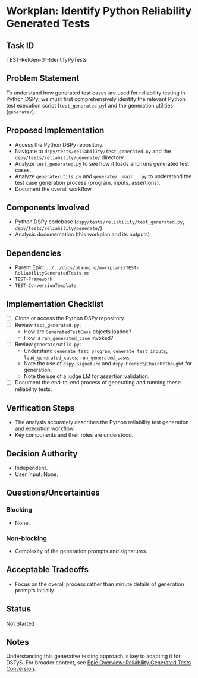 # Workplan: Identify Python Reliability Generated Tests

## Task ID
TEST-RelGen-01-IdentifyPyTests

## Problem Statement
To understand how generated test cases are used for reliability testing in Python DSPy, we must first comprehensively identify the relevant Python test execution script (`test_generated.py`) and the generation utilities (`generate/`).

## Proposed Implementation
- Access the Python DSPy repository.
- Navigate to `dspy/tests/reliability/test_generated.py` and the `dspy/tests/reliability/generate/` directory.
- Analyze `test_generated.py` to see how it loads and runs generated test cases.
- Analyze `generate/utils.py` and `generate/__main__.py` to understand the test case generation process (program, inputs, assertions).
- Document the overall workflow.

## Components Involved
- Python DSPy codebase (`dspy/tests/reliability/test_generated.py`, `dspy/tests/reliability/generate/`)
- Analysis documentation (this workplan and its outputs)

## Dependencies
- Parent Epic: `../../docs/planning/workplans/TEST-ReliabilityGeneratedTests.md`
- `TEST-Framework`
- `TEST-ConversionTemplate`

## Implementation Checklist
- [ ] Clone or access the Python DSPy repository.
- [ ] Review `test_generated.py`:
    - How are `GeneratedTestCase` objects loaded?
    - How is `run_generated_case` invoked?
- [ ] Review `generate/utils.py`:
    - Understand `generate_test_program`, `generate_test_inputs`, `load_generated_cases`, `run_generated_case`.
    - Note the use of `dspy.Signature` and `dspy.Predict`/`ChainOfThought` for generation.
    - Note the use of a judge LM for assertion validation.
- [ ] Document the end-to-end process of generating and running these reliability tests.

## Verification Steps
- The analysis accurately describes the Python reliability test generation and execution workflow.
- Key components and their roles are understood.

## Decision Authority
- Independent.
- User Input: None.

## Questions/Uncertainties
### Blocking
- None.
### Non-blocking
- Complexity of the generation prompts and signatures.

## Acceptable Tradeoffs
- Focus on the overall process rather than minute details of generation prompts initially.

## Status
Not Started

## Notes
Understanding this generative testing approach is key to adapting it for DSTyS.
For broader context, see [Epic Overview: Reliability Generated Tests Conversion](../../docs/planning/workplans/TEST-ReliabilityGeneratedTests.md).